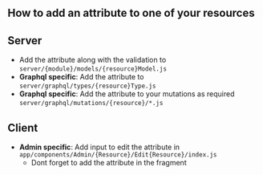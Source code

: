 How to add an attribute to one of your resources
-----------

## Server
- Add the attribute along with the validation to `server/{module}/models/{resource}Model.js`
- **Graphql specific**: Add the attribute to `server/graphql/types/{resource}Type.js`
- **Graphql specific**: Add the attribute to your mutations as required `server/graphql/mutations/{resource}/*.js`


## Client
- **Admin specific**: Add input to edit the attribute in `app/components/Admin/{Resource}/Edit{Resource}/index.js`
  - Dont forget to add the attribute in the fragment
